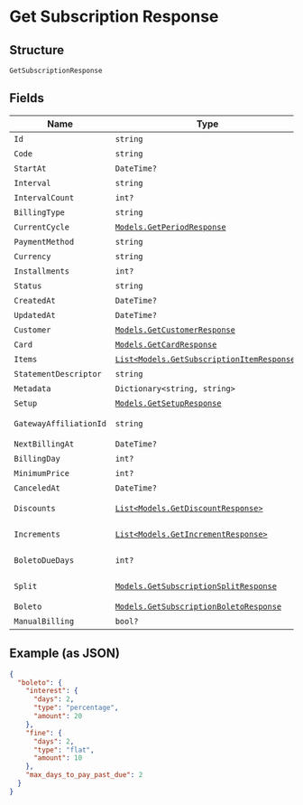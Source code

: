 
# Get Subscription Response

## Structure

`GetSubscriptionResponse`

## Fields

| Name | Type | Tags | Description |
|  --- | --- | --- | --- |
| `Id` | `string` | Optional | - |
| `Code` | `string` | Optional | - |
| `StartAt` | `DateTime?` | Optional | - |
| `Interval` | `string` | Optional | - |
| `IntervalCount` | `int?` | Optional | - |
| `BillingType` | `string` | Optional | - |
| `CurrentCycle` | [`Models.GetPeriodResponse`](../../doc/models/get-period-response.md) | Optional | - |
| `PaymentMethod` | `string` | Optional | - |
| `Currency` | `string` | Optional | - |
| `Installments` | `int?` | Optional | - |
| `Status` | `string` | Optional | - |
| `CreatedAt` | `DateTime?` | Optional | - |
| `UpdatedAt` | `DateTime?` | Optional | - |
| `Customer` | [`Models.GetCustomerResponse`](../../doc/models/get-customer-response.md) | Optional | - |
| `Card` | [`Models.GetCardResponse`](../../doc/models/get-card-response.md) | Optional | - |
| `Items` | [`List<Models.GetSubscriptionItemResponse>`](../../doc/models/get-subscription-item-response.md) | Optional | - |
| `StatementDescriptor` | `string` | Optional | - |
| `Metadata` | `Dictionary<string, string>` | Optional | - |
| `Setup` | [`Models.GetSetupResponse`](../../doc/models/get-setup-response.md) | Optional | - |
| `GatewayAffiliationId` | `string` | Optional | Affiliation Code |
| `NextBillingAt` | `DateTime?` | Optional | - |
| `BillingDay` | `int?` | Optional | - |
| `MinimumPrice` | `int?` | Optional | - |
| `CanceledAt` | `DateTime?` | Optional | - |
| `Discounts` | [`List<Models.GetDiscountResponse>`](../../doc/models/get-discount-response.md) | Optional | Subscription discounts |
| `Increments` | [`List<Models.GetIncrementResponse>`](../../doc/models/get-increment-response.md) | Optional | Subscription increments |
| `BoletoDueDays` | `int?` | Optional | Days until boleto expires |
| `Split` | [`Models.GetSubscriptionSplitResponse`](../../doc/models/get-subscription-split-response.md) | Optional | Subscription's split response |
| `Boleto` | [`Models.GetSubscriptionBoletoResponse`](../../doc/models/get-subscription-boleto-response.md) | Optional | - |
| `ManualBilling` | `bool?` | Optional | - |

## Example (as JSON)

```json
{
  "boleto": {
    "interest": {
      "days": 2,
      "type": "percentage",
      "amount": 20
    },
    "fine": {
      "days": 2,
      "type": "flat",
      "amount": 10
    },
    "max_days_to_pay_past_due": 2
  }
}
```


